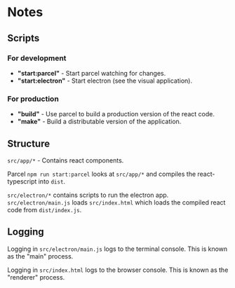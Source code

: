 # Notes

## Scripts

### For development

* **"start:parcel"** - Start parcel watching for changes.
* **"start:electron"** - Start electron (see the visual application).

### For production

* **"build"** - Use parcel to build a production version of the react code.
* **"make"** - Build a distributable version of the application.

## Structure

`src/app/*` - Contains react components.

Parcel `npm run start:parcel` looks at `src/app/*` and compiles the react-typescript into `dist`.

`src/electron/*` contains scripts to run the electron app.
`src/electron/main.js` loads `src/index.html` which loads the compiled react code from `dist/index.js`.

## Logging

Logging in `src/electron/main.js` logs to the terminal console. This is known as the "main" process.

Logging in `src/index.html` logs to the browser console. This is known as the "renderer" process.
